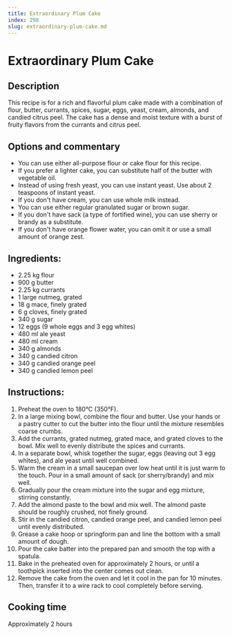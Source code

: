 ```yaml
---
title: Extraordinary Plum Cake
index: 298
slug: extraordinary-plum-cake.md
---
```


# Extraordinary Plum Cake

## Description
This recipe is for a rich and flavorful plum cake made with a combination of flour, butter, currants, spices, sugar, eggs, yeast, cream, almonds, and candied citrus peel. The cake has a dense and moist texture with a burst of fruity flavors from the currants and citrus peel.

## Options and commentary
- You can use either all-purpose flour or cake flour for this recipe.
- If you prefer a lighter cake, you can substitute half of the butter with vegetable oil.
- Instead of using fresh yeast, you can use instant yeast. Use about 2 teaspoons of instant yeast.
- If you don't have cream, you can use whole milk instead.
- You can use either regular granulated sugar or brown sugar.
- If you don't have sack (a type of fortified wine), you can use sherry or brandy as a substitute.
- If you don't have orange flower water, you can omit it or use a small amount of orange zest.

## Ingredients:
- 2.25 kg flour
- 900 g butter
- 2.25 kg currants
- 1 large nutmeg, grated
- 18 g mace, finely grated
- 6 g cloves, finely grated
- 340 g sugar
- 12 eggs (9 whole eggs and 3 egg whites)
- 480 ml ale yeast
- 480 ml cream
- 340 g almonds
- 340 g candied citron
- 340 g candied orange peel
- 340 g candied lemon peel

## Instructions:
1. Preheat the oven to 180°C (350°F).
2. In a large mixing bowl, combine the flour and butter. Use your hands or a pastry cutter to cut the butter into the flour until the mixture resembles coarse crumbs.
3. Add the currants, grated nutmeg, grated mace, and grated cloves to the bowl. Mix well to evenly distribute the spices and currants.
4. In a separate bowl, whisk together the sugar, eggs (leaving out 3 egg whites), and ale yeast until well combined.
5. Warm the cream in a small saucepan over low heat until it is just warm to the touch. Pour in a small amount of sack (or sherry/brandy) and mix well.
6. Gradually pour the cream mixture into the sugar and egg mixture, stirring constantly.
7. Add the almond paste to the bowl and mix well. The almond paste should be roughly crushed, not finely ground.
8. Stir in the candied citron, candied orange peel, and candied lemon peel until evenly distributed.
9. Grease a cake hoop or springform pan and line the bottom with a small amount of dough.
10. Pour the cake batter into the prepared pan and smooth the top with a spatula.
11. Bake in the preheated oven for approximately 2 hours, or until a toothpick inserted into the center comes out clean.
12. Remove the cake from the oven and let it cool in the pan for 10 minutes. Then, transfer it to a wire rack to cool completely before serving.

## Cooking time
Approximately 2 hours